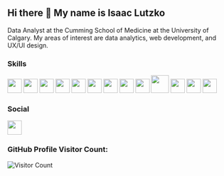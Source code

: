 ## Hi there 👋 My name is Isaac Lutzko

Data Analyst at the Cumming School of Medicine at the University of Calgary. My areas of interest are data analytics, web development, and UX/UI design.

### Skills
<img height="32" width="32" src="https://cdn.simpleicons.org/python"/>  <img height="32" width="32" src="https://cdn.simpleicons.org/r"/>  <img height="32" width="32" src="https://cdn.simpleicons.org/postgresql"/>  <img height="32" width="32" src="https://cdn.simpleicons.org/html5">  <img height="32" width="32" src="https://cdn.simpleicons.org/css"/>  <img height="32" width="32" src="https://cdn.simpleicons.org/javascript"/>  <img height="32" width="32" src="https://cdn.simpleicons.org/nodedotjs"/>  <img height="32" width="32" src="https://cdn.simpleicons.org/react"/>  <img height="32" width="32" src="https://cdn.simpleicons.org/git"/>  <img height="40" width="40" src="https://cdn.jsdelivr.net/gh/devicons/devicon/icons/java/java-original.svg"/>  <img height="32" width="32" src="https://cdn.simpleicons.org/c"/>  <img height="32" width="32" src="https://cdn.simpleicons.org/cplusplus"/>  <img height="32" width="32" src="https://github.com/microsoft/PowerBI-Icons/blob/main/SVG/Power-BI.svg"/>



### Social
<img height="32" width="32" src="https://cdn.jsdelivr.net/gh/devicons/devicon@latest/icons/linkedin/linkedin-original.svg"/>



### GitHub Profile Visitor Count:
![Visitor Count](https://profile-counter.glitch.me/{IsaacLutzko}/count.svg)








<!--
**IsaacLutzko/IsaacLutzko** is a ✨ _special_ ✨ repository because its `README.md` (this file) appears on your GitHub profile.

Here are some ideas to get you started:

- 🔭 I’m currently working on ...
- 🌱 I’m currently learning ...
- 👯 I’m looking to collaborate on ...
- 🤔 I’m looking for help with ...
- 💬 Ask me about ...
- 📫 How to reach me: ...
- 😄 Pronouns: ...
- ⚡ Fun fact: ...
-->
